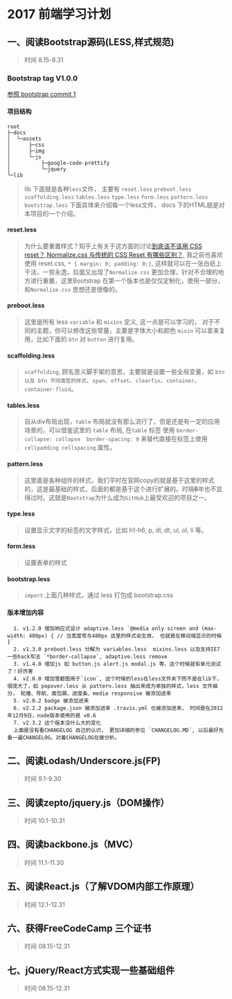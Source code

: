 # 2017 前端学习计划

## 一、阅读Bootstrap源码(LESS,样式规范)
> 时间 8.15-8.31

### Bootstrap tag V1.0.0

[参照 bootstrap commit 1](https://github.com/twbs/bootstrap/tree/eb81782cdbdc68aaebe4fa561b5fbb73ef866611)
#### 项目结构

```
root
├─docs
│  └─assets
│      ├─css
│      ├─img
│      └─js
│          ├─google-code-prettify
│          └─jquery
└─lib 
```

> lib 下面就是各种`less`文件， 主要有 `reset.less` `preboot.less` `scaffolding.less` `tables.less` `type.less` `form.less` `pattern.less` `bootstrap.less` 下面具体来介绍每一个less文件， docs 下的HTML就是对本项目的一个介绍。

#### reset.less

> 为什么要重置样式？知乎上有关于这方面的讨论[到底该不该用 CSS reset？](https://www.zhihu.com/question/23554164),[Normalize.css 与传统的 CSS Reset 有哪些区别？](https://www.zhihu.com/question/20094066), 我之前也喜欢使用 reset.css, `* { margin: 0; padding: 0;}`, 这样就可以在一张白纸上干活，一劳永逸，后面又出现了`Normalize.css` 更加合理，针对不合理的地方进行重置，这里Bootstrap 在第一个版本也是仅仅定制化，使用一部分，和`Normalize.css` 思想还是很像的。

#### preboot.less
>  这里是所有 less `variable` 和  `mixins` 定义, 这一点是可以学习的， 对于不同的主题，你可以修改这些常量，主要是字体大小和颜色 `mixin` 可以拿来复用，比如下面的 `btn` 对 `button` 进行复用。

#### scaffolding.less
> `scaffolding`, 顾名思义脚手架的意思，主要就是设置一些全局变量，如 `btn 以及 btn 不同类型的样式`、`span`、`offset`、`clearfix`、`container`、`container-fluid`。

#### tables.less
> 自从div布局出现，`table` 布局就没有那么流行了，但是还是有一定的应用场景的，可以借鉴这里的 `table` 布局,  在`table` 标签 使用 `border-collapse: collapse  border-spacing: 0` 来替代直接在标签上使用 `cellpadding cellspacing` 属性。

#### pattern.less
> 这里面是各种组件的样式，我们平时在官网copy的就是基于这里的样式的，这是最基础的样式，后面的都是基于这个进行扩展的。时隔**6**年也不显得过时。这就是`Bootstrap`为什么成为`GitHub`上最受欢迎的项目之一。

#### type.less
> 设置显示文字的标签的文字样式，比如 h1-h6, p, dl, dt, ul, ol, li 等。 

#### form.less
> 设置表单的样式

#### bootstrap.less
> `import` 上面几种样式，通过 less 打包成 bootstrap.css 

#### 版本增加内容
```
  1. v1.2.0 增加响应式设计 adaptive.less `@media only screen and (max-width: 480px) { // 当宽度窄与480px 这里的样式会生效， 也就是在移动端显示的时候 }`
  2. v1.3.0 preboot.less 分解为 variables.less  mixins.less 以及支持IE7 一些hack写法 `*border-collapse`, adaptive.less remove
  3. v1.4.0 增加js 如 button.js alert.js modal.js 等，这个时候就有单元测试了！好厉害
  4. v2.0.0 增加雪碧图用于`icon`, 这个时候的less在less文件夹下而不是在lib下，很庞大了，如 popover.less 从 pattern.less 抽出来成为单独的样式，less 文件细分， 轮播、导航、面包屑、进度条、media responsive 被添加进来
  5. v2.0.2 badge 被添加进来
  6. v2.2.2 package.json 被添加进来 .travis.yml 也被添加进来， 时间是在2012年12月9日，node版本使用的是 v0.6 
  7. v2.3.2 这个版本没什么大的变化
  上面是没有看CHANGELOG 自己的认识， 更加详细的参见 `CHANGELOG.MD`, 以后最好先看一遍CHANGELOG，对着CHANGELOG在做分析。
```

## 二、阅读Lodash/Underscore.js(FP)
> 时间 9.1-9.30
## 三、阅读zepto/jquery.js（DOM操作）
> 时间 10.1-10.31
## 四、阅读backbone.js（MVC）
> 时间 11.1-11.30
## 五、阅读React.js（了解VDOM内部工作原理）
> 时间 12.1-12.31
## 六、获得FreeCodeCamp 三个证书
> 时间 08.15-12.31
## 七、jQuery/React方式实现一些基础组件
> 时间 08.15-12.31
